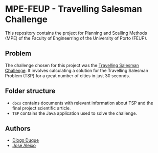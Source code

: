 # MPE-FEUP - Travelling Salesman Challenge

This repository contains the project for Planning and Scalling Methods (MPE) of the Faculty of Engineerring of the University of Porto (FEUP).

## Problem

The challenge chosen for this project was the [Travelling Salesman Challenge](https://github.com/kiwicom/travelling-salesman). It involves calculating a solution for the Travelling Salesman Problem (TSP) for a great number of cities in just 30 seconds.

## Folder structure

- `docs` contains documents with relevant information about TSP and the final project scientific article.
- `TSP` contains the Java application used to solve the challenge. 

## Authors

- [Diogo Duque](https://github.com/diogoduque/)
- [José Aleixo](https://github.com/jazzchipc/)

